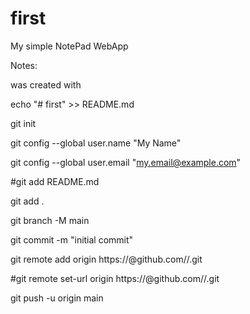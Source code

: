 # first

My simple NotePad WebApp




Notes:

was created with

echo "# first" >> README.md

git init

git config --global user.name "My Name"

git config --global user.email "my.email@example.com"

#git add README.md

git add .

git branch -M main

git commit -m "initial commit"

git remote add origin https://<TOKEN>@github.com/<USERNAME>/<REPONAME>.git

#git remote set-url origin https://<TOKEN>@github.com/<USERNAME>/<REPONAME>.git

git push -u origin main

